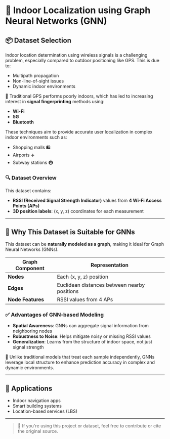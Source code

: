 # 📡 Indoor Localization using Graph Neural Networks (GNN)

## 📦 Dataset Selection

Indoor location determination using wireless signals is a challenging problem, especially compared to outdoor positioning like GPS. This is due to:

- Multipath propagation
- Non-line-of-sight issues
- Dynamic indoor environments

📍 Traditional GPS performs poorly indoors, which has led to increasing interest in **signal fingerprinting** methods using:

- **Wi-Fi**
- **5G**
- **Bluetooth**

These techniques aim to provide accurate user localization in complex indoor environments such as:

- Shopping malls 🛍️  
- Airports ✈️  
- Subway stations 🚇  

### 🔍 Dataset Overview

This dataset contains:

- **RSSI (Received Signal Strength Indicator)** values from **4 Wi-Fi Access Points (APs)**
- **3D position labels**: (x, y, z) coordinates for each measurement

---

## 🧠 Why This Dataset is Suitable for GNNs

This dataset can be **naturally modeled as a graph**, making it ideal for Graph Neural Networks (GNNs).

| Graph Component | Representation |
|------------------|----------------|
| **Nodes**        | Each (x, y, z) position |
| **Edges**        | Euclidean distances between nearby positions |
| **Node Features**| RSSI values from 4 APs |

### ✅ Advantages of GNN-based Modeling

- **Spatial Awareness**: GNNs can aggregate signal information from neighboring nodes
- **Robustness to Noise**: Helps mitigate noisy or missing RSSI values
- **Generalization**: Learns from the structure of indoor space, not just signal strength

📌 Unlike traditional models that treat each sample independently, GNNs leverage local structure to enhance prediction accuracy in complex and dynamic environments.

---

## 🚀 Applications

- Indoor navigation apps
- Smart building systems
- Location-based services (LBS)

---

> 📁 If you're using this project or dataset, feel free to contribute or cite the original source.
